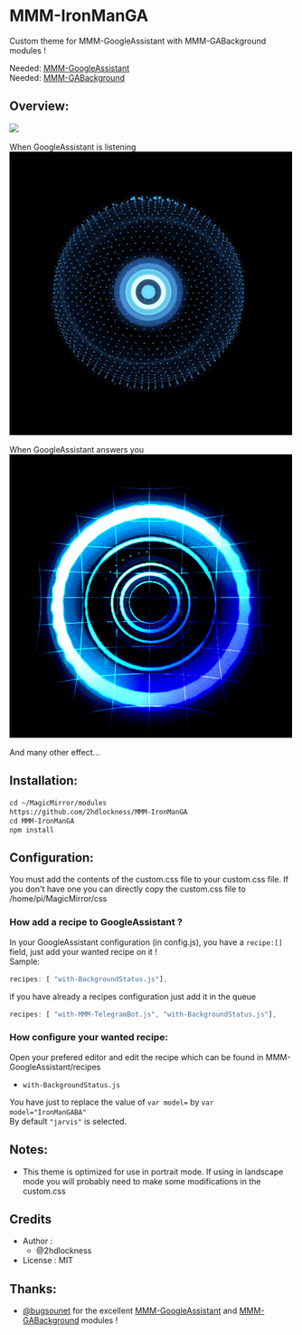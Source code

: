 # MMM-IronManGA
Custom theme for MMM-GoogleAssistant with MMM-GABackground modules !

Needed: [MMM-GoogleAssistant](https://github.com/bugsounet/MMM-GoogleAssistant)<br>
Needed: [MMM-GABackground](https://github.com/bugsounet/MMM-GABackground)

## Overview:

![](https://github.com/2hdlockness/MMM-IronManGA/blob/main/IronManGABA/screenshot.png)

When GoogleAssistant is listening<br>
![](https://github.com/2hdlockness/MMM-IronManGA/blob/main/IronManGABA/listen.gif)

When GoogleAssistant answers you<br>
![](https://github.com/2hdlockness/MMM-IronManGA/blob/main/IronManGABA/reply.gif)

And many other effect...

## Installation:
```
cd ~/MagicMirror/modules
https://github.com/2hdlockness/MMM-IronManGA
cd MMM-IronManGA
npm install
```

## Configuration:

You must add the contents of the custom.css file to your custom.css file.
If you don't have one you can directly copy the custom.css file to /home/pi/MagicMirror/css

### How add a recipe to GoogleAssistant ?

In your GoogleAssistant configuration (in config.js), you have a `recipe:[]` field, just add your wanted recipe on it !<br>
Sample:
```js
recipes: [ "with-BackgroundStatus.js"],
```
if you have already a recipes configuration just add it in the queue
```js
recipes: [ "with-MMM-TelegramBot.js", "with-BackgroundStatus.js"],
```
### How configure your wanted recipe:<br>
Open your prefered editor and edit the recipe which can be found in MMM-GoogleAssistant/recipes

  * `with-BackgroundStatus.js`<br>  

  You have just to replace the value of `var model=` by `var model="IronManGABA"`<br>
  By default `"jarvis"` is selected.<br>
  
## Notes:
 * This theme is optimized for use in portrait mode. If using in landscape mode you will probably need to make some modifications in the custom.css

## Credits
- Author :
  - @2hdlockness
- License : MIT

## Thanks:
 * [@bugsounet](https://github.com/bugsounet) for the excellent [MMM-GoogleAssistant](https://github.com/bugsounet/MMM-GoogleAssistant) and [MMM-GABackground](https://github.com/bugsounet/MMM-GABackground) modules !
